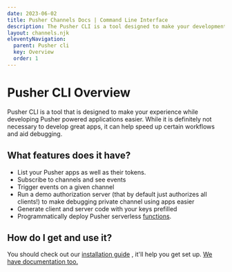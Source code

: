 ```yaml
---
date: 2023-06-02
title: Pusher Channels Docs | Command Line Interface
description: The Pusher CLI is a tool designed to make your development experience even easier and can speed up certain workflows and aid debugging.
layout: channels.njk
eleventyNavigation:
  parent: Pusher cli
  key: Overview
  order: 1
---
```


# Pusher CLI Overview

Pusher CLI is a tool that is designed to make your experience while developing Pusher powered applications easier. While it is definitely not necessary to develop great apps, it can help speed up certain workflows and aid debugging.

## What features does it have?

- List your Pusher apps as well as their tokens.
- Subscribe to channels and see events
- Trigger events on a given channel
- Run a demo authorization server (that by default just authorizes all clients!) to make debugging private channel using apps easier
- Generate client and server code with your keys prefilled
- Programmatically deploy Pusher serverless [functions](https://pusher.com/docs/channels/using_channels/functions/).

## How do I get and use it?

You should check out our [installation guide](/docs/channels/pusher_cli/installation) , it'll help you get set up. [We have documentation too.](/docs/channels/pusher_cli/documentation)
